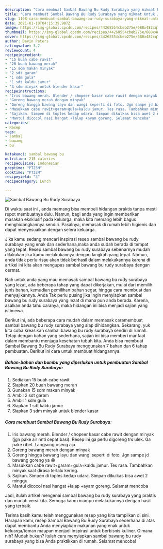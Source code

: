 ```yaml
---
description: "Cara membuat Sambal Bawang Bu Rudy Surabaya yang nikmat Untuk Jualan"
title: "Cara membuat Sambal Bawang Bu Rudy Surabaya yang nikmat Untuk Jualan"
slug: 1198-cara-membuat-sambal-bawang-bu-rudy-surabaya-yang-nikmat-untuk-jualan
date: 2021-01-10T04:15:39.987Z
image: https://img-global.cpcdn.com/recipes/44268554cbeb275e/680x482cq70/sambal-bawang-bu-rudy-surabaya-foto-resep-utama.jpg
thumbnail: https://img-global.cpcdn.com/recipes/44268554cbeb275e/680x482cq70/sambal-bawang-bu-rudy-surabaya-foto-resep-utama.jpg
cover: https://img-global.cpcdn.com/recipes/44268554cbeb275e/680x482cq70/sambal-bawang-bu-rudy-surabaya-foto-resep-utama.jpg
author: Devin Peters
ratingvalue: 3.7
reviewcount: 4
recipeingredient:
- "15 buah cabe rawit"
- "20 buah bawang merah"
- "15 sdm makan minyak"
- "2 sdt garam"
- "1 sdm gula"
- "1 sdt kaldu jamur"
- "3 sdm minyak untuk blender kasar"
recipeinstructions:
- "Iris bawang merah. Blender / chopeer kasar cabe rawit dengan minyak (jgn pake air nnti cepat basi). Resep ini ga perlu digoreng trs ulek. Ga pake ribet. Langsung oseng aja."
- "Goreng bawang merah dengan minyak"
- "Goreng hingga bawang layu dan wangi seperti di foto. Jgn sampe jd bawang goreng ya 😀"
- "Masukkan cabe rawit+garam+gula+kaldu jamur. Tes rasa. Tambahkan minyak saat dirasa terlalu kering."
- "Sajikan. Simpen di toples kedap udara. Simpan dikulkas bisa awet 2 minggu."
- "Mantul dicocol nasi hangat +lalap +ayam goreng. Selamat mencoba"
categories:
- Resep
tags:
- sambal
- bawang
- bu

katakunci: sambal bawang bu 
nutrition: 215 calories
recipecuisine: Indonesian
preptime: "PT23M"
cooktime: "PT32M"
recipeyield: "3"
recipecategory: Lunch

---
```



![Sambal Bawang Bu Rudy Surabaya](https://img-global.cpcdn.com/recipes/44268554cbeb275e/680x482cq70/sambal-bawang-bu-rudy-surabaya-foto-resep-utama.jpg)

Di waktu  saat ini , anda memang bisa membeli hidangan praktis tanpa mesti repot membuatnya dulu. Namun, bagi anda yang ingin memberikan masakan eksklusif pada keluarga, maka kita memang lebih bagus menghidangkannya sendiri. Pasalnya, memasak di rumah lebih higienis dan dapat menyesuaikan dengan selera keluarga.

Jika kamu sedang mencari inspirasi resep sambal bawang bu rudy surabaya yang enak dan sederhana,maka anda sudah berada di tempat yang tepat. Resep sambal bawang bu rudy surabaya  sebenarnya mudah dilakukan jika kamu melakukannya dengan langkah yang tepat. Namun, anda tidak perlu risau akan tidak berhasil dalam melakukannya 
karena di artikel ini kita akan mengupas sambal bawang bu rudy surabaya dengan cermat.  



Nah untuk anda yang mau memasak sambal bawang bu rudy surabaya yang lezat, ada beberapa tahap yang dapat dikerjakan, mulai dari memilih jenis bahan, kemudian pemilihan bahan segar, hingga cara membuat dan menyajikannya. Anda Tak perlu pusing jika ingin menyiapkan sambal bawang bu rudy surabaya yang lezat di mana pun anda berada. Karena, asalkan anda  tahu caranya, maka hidangan ini bisa menjadi sajian yang istimewa.

Berikut ini, ada beberapa cara mudah dalam memasak caramembuat sambal bawang bu rudy surabaya yang siap dihidangkan. Sekarang, yuk kita coba kreasikan sambal bawang bu rudy surabaya sendiri di rumah. Tetap dengan bahan yang sederhana, sajian ini bisa memberi manfaat dalam membantu menjaga kesehatan tubuh kita. Anda bisa membuat Sambal Bawang Bu Rudy Surabaya menggunakan 7 bahan dan 6 tahap pembuatan. Berikut ini cara untuk membuat hidangannya.

<!--inarticleads1-->

##### Bahan-bahan dan bumbu yang diperlukan untuk pembuatan Sambal Bawang Bu Rudy Surabaya:

1. Sediakan 15 buah cabe rawit
1. Siapkan 20 buah bawang merah
1. Gunakan 15 sdm makan minyak
1. Ambil 2 sdt garam
1. Ambil 1 sdm gula
1. Siapkan 1 sdt kaldu jamur
1. Siapkan 3 sdm minyak untuk blender kasar




<!--inarticleads2-->

##### Cara membuat Sambal Bawang Bu Rudy Surabaya:

1. Iris bawang merah. Blender / chopeer kasar cabe rawit dengan minyak (jgn pake air nnti cepat basi). Resep ini ga perlu digoreng trs ulek. Ga pake ribet. Langsung oseng aja.
1. Goreng bawang merah dengan minyak
1. Goreng hingga bawang layu dan wangi seperti di foto. Jgn sampe jd bawang goreng ya 😀
1. Masukkan cabe rawit+garam+gula+kaldu jamur. Tes rasa. Tambahkan minyak saat dirasa terlalu kering.
1. Sajikan. Simpen di toples kedap udara. Simpan dikulkas bisa awet 2 minggu.
1. Mantul dicocol nasi hangat +lalap +ayam goreng. Selamat mencoba




Jadi, itulah artikel mengenai  sambal bawang bu rudy surabaya  yang praktis dan mudah versi kita. Semoga kamu mampu melakukannya dengan hasil yang terbaik. 

Terima kasih kamu telah menggunakan resep yang kita tampilkan di sini. Harapan kami, resep  Sambal Bawang Bu Rudy Surabaya sederhana di atas dapat membantu Anda menyiapkan makanan yang enak untuk keluarga/teman maupun menjadi inspirasi untuk berbisnis kuliner. Gimana nih? Mudah bukan? Itulah cara menyiapkan sambal bawang bu rudy surabaya yang bisa Anda praktikkan di rumah. Selamat mencoba!

